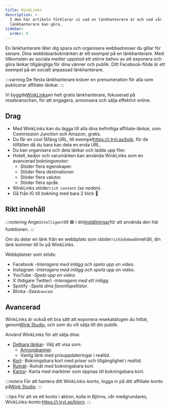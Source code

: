 ```yaml
---
title: WinkLinks
description: >-
  I den här artikeln förklarar vi vad en länkhanterare är och vad vår
  länkhanterare kan göra.
sidebar:
  order: 0
---
```

En länkhanterare låter dig spara och organisera webbadresser du gillar för senare. Dina webbläsarbokmärken är ett exempel på en länkhanterare. Med tillkomsten av sociala medier uppstod ett större behov av att exponera och göra länkar tillgängliga för dina vänner och publik. Ditt Facebook-flöde är ett exempel på en socialt anpassad länkhanterare.

:::varning
De flesta länkhanterare kräver en prenumeration för alla som publicerar affiliate-länkar.
:::

Vi byggde[WinkLinks](https://i.trvl.as/)en helt gratis länkhanterare, fokuserad på resebranschen, för att engagera, annonsera och sälja effektivt online.

## Drag

* Med WinkLinks kan du lägga till alla dina befintliga affiliate-länkar, som Commission Junction och Amazon, gratis.
* Du får en cool fåfäng URL, till exempel<https://i.trvl.as/bob>, för de tillfällen då du bara kan dela en enda URL.
* Du kan organisera och dela länkar och ladda upp filer.
* Hotell, kedjor och varumärken kan använda WinkLinks som en avancerad bokningsmotor:
  * Stöder flera egenskaper.
  * Stöder flera destinationer.
  * Stöder flera valutor.
  * Stöder flera språk.
* WinkLinks stöder`rich content` *(se nedan)*.
* Gå från IG till bokning med bara 2 klick 🚀

## Rikt innehåll

:::notering
Ange`Intelligent`till 🟢 i din[Inställningar](/link-manager/settings)för att använda den här funktionen.
:::

Om du delar en länk från en webbplats som stöder`rich`/`oEmbed`innehåll, din länk kommer till liv på WinkLinks.

Webbplatser som stöds:

* Facebook -*Interagera med inlägg och spela upp en video*.
* Instagram -*Interagera med inlägg och spela upp en video*.
* YouTube -*Spela upp en video*.
* X (tidigare Twitter) -*Interagera med ett inlägg*.
* Spotify -*Spela dina favoritspellistor*.
* Blinka -*Se`Advanced`*.

## Avancerad

WinkLinks är också ett bra sätt att exponera resekatalogen du hittat, genom[Wink Studio](https://studio.wink.travel), och som du vill sälja till din publik.

Använd WinkLinks för att sälja dina:

* [Delbara länkar](/studio/shareable-links)- Välj att visa som:
  * [Annonsbanner](/developers/web-components/#content-loader).
  * Vanlig länk med prisuppdateringar i realtid.
* [Kort](/studio/cards)- Bokningsbara kort med priser och tillgänglighet i realtid.
* [Rutnät](/studio/grids)- Rutnät med bokningsbara kort.
* [Kartor](/studio/maps)- Karta med markörer som öppnas till bokningsbara kort.

:::notera
För att hantera ditt WinkLinks-konto, logga in på ditt affiliate-konto på[Wink Studio](https://studio.wink.travel).&#x20;
:::

:::tips
För att se ett konto i aktion, kolla in Björns, vår medgrundares, WinkLinks-konto:<https://i.trvl.as/bjorn>.&#x20;
:::

